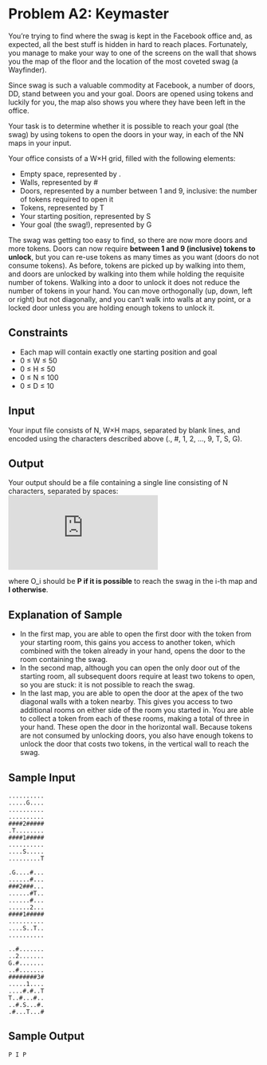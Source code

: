 # Problem A2: Keymaster
You’re trying to find where the swag is kept in the Facebook office and, as expected, all the best stuff is hidden in hard to reach places.  Fortunately, you manage to make your way to one of the screens on the wall that shows you the map of the floor and the location of the most coveted swag (a Wayfinder).

Since swag is such a valuable commodity at Facebook, a number of doors, DD, stand between you and your goal.  Doors are opened using tokens and luckily for you, the map also shows you where they have been left in the office.

Your task is to determine whether it is possible to reach your goal (the swag) by using tokens to open the doors in your way, in each of the NN maps in your input.

Your office consists of a W×H grid, filled with the following elements:
  - Empty space, represented by .
  - Walls, represented by #
  - Doors, represented by a number between 1 and 9, inclusive: the number of tokens required to open it
  - Tokens, represented by T
  - Your starting position, represented by S
  - Your goal (the swag!), represented by G

The swag was getting too easy to find, so there are now more doors and more tokens.  Doors can now require **between 1 and 9 (inclusive) tokens to unlock**, but you can re-use tokens as many times as you want (doors do not consume tokens).  As before, tokens are picked up by walking into them, and doors are unlocked by walking into them while holding the requisite number of tokens.   Walking into a door to unlock it does not reduce the number of tokens in your hand.  You can move orthogonally (up, down, left or right) but not diagonally, and you can’t walk into walls at any point, or a locked door unless you are holding enough tokens to unlock it.

## Constraints
 - Each map will contain exactly one starting position and goal
 - 0 ≤ W ≤ 50
 - 0 ≤ H ≤ 50
 - 0 ≤ N ≤ 100
 - 0 ≤ D ≤ 10

## Input
Your input file consists of N, W×H maps, separated by blank lines, and encoded using the characters described above (., #, 1, 2, ..., 9, T, S, G).

## Output
Your output should be a file containing a single line consisting of N characters, separated by spaces:
![\Large O_0\\ O_1\\ \ldots\\ O_{N-1}](https://latex.codecogs.com/gif.latex?O_0%5C%20O_1%5C%20%5Cldots%5C%20O_%7BN-1%7D)

where O_i should be **P if it is possible** to reach the swag in the i-th map and **I otherwise**.

## Explanation of Sample
  - In the first map, you are able to open the first door with the token from your starting room, this gains you access to another token, which combined with the token already in your hand, opens the door to the room containing the swag.
  - In the second map, although you can open the only door out of the starting room, all subsequent doors require at least two tokens to open, so you are stuck: it is not possible to reach the swag.
  - In the last map, you are able to open the door at the apex of the two diagonal walls with a token nearby.  This gives you access to two additional rooms on either side of the room you started in.  You are able to collect a token from each of these rooms, making a total of three in your hand.  These open the door in the horizontal wall.  Because tokens are not consumed by unlocking doors, you also have enough tokens to unlock the door that costs two tokens, in the vertical wall to reach the swag.

## Sample Input
```
..........
.....G....
..........
..........
####2#####
.T........
####1#####
..........
....S.....
.........T

.G....#...
......#...
###2###...
......#T..
......#...
......2...
####1#####
..........
....S..T..
..........

..#.......
..2.......
G.#.......
..#.......
########3#
.....1....
....#.#..T
T..#...#..
..#.S...#.
.#...T...#
```

## Sample Output
```
P I P
```

